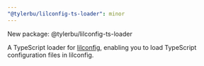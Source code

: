 ```yaml
---
"@tylerbu/lilconfig-ts-loader": minor
---
```


New package: @tylerbu/lilconfig-ts-loader

A TypeScript loader for [lilconfig](https://www.npmjs.com/package/lilconfig), enabling you to load TypeScript
configuration files in lilconfig.